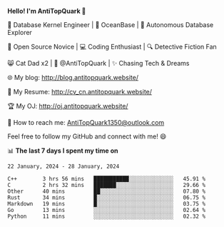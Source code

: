 
**Hello! I'm AntiTopQuark 👋**

🔧 Database Kernel Engineer | 🌊 OceanBase | 🤖 Autonomous Database Explorer

🌱 Open Source Novice | 💻 Coding Enthusiast | 🔍 Detective Fiction Fan

😸 Cat Dad x2 | 🎉 @AntiTopQuark | ✨ Chasing Tech & Dreams

🌐 My blog: http://blog.antitopquark.website/

📄 My Resume: http://cv_cn.antitopquark.website/

🏆 My OJ: http://oj.antitopquark.website/

📧 How to reach me: AntiTopQuark1350@outlook.com

Feel free to follow my GitHub and connect with me! 😄

📊 **The last 7 days I spent my time on** 

<!--START_SECTION:waka-->
```text
22 January, 2024 - 28 January, 2024

C++        3 hrs 56 mins   ███████████░░░░░░░░░░░░░░   45.91 % 
C          2 hrs 32 mins   ███████░░░░░░░░░░░░░░░░░░   29.66 % 
Other      40 mins         ██░░░░░░░░░░░░░░░░░░░░░░░   07.80 % 
Rust       34 mins         █░░░░░░░░░░░░░░░░░░░░░░░░   06.75 % 
Markdown   19 mins         █░░░░░░░░░░░░░░░░░░░░░░░░   03.75 % 
Go         13 mins         ░░░░░░░░░░░░░░░░░░░░░░░░░   02.64 % 
Python     11 mins         ░░░░░░░░░░░░░░░░░░░░░░░░░   02.32 %
```
<!--END_SECTION:waka-->


